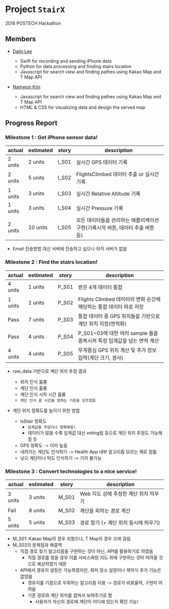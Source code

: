 Project ``StairX``
=======================
2018 POSTECH Hackathon

Members
-----------

- [Dajin Lee](https://github.com/leerubi)
  - Swift for recording and sending iPhone data
  - Python for data processing and finding stairs location
  - Javascript for search view and finding pathes using Kakao Map and T Map API

- [Namwon Kim](https://github.com/NowWhy)
  - Javascript for search view and finding pathes using Kakao Map and T Map API
  - HTML & CSS for visualizing data and design the served map


Progress Report
-------------

### Milestone 1 : Get iPhone sensor data!

| actual  | estimated | story | description |
| ------  | --------- | ----- | ----------- |
|    2 units     | 2 units   | I_S01 | 실시간 GPS 데이터 기록     |
|    2 units   | 5 units  | I_S02 | FlightsClimbed 데이터 추출 or 실시간 기록  |
|    1 units    | 3 units  | I_S03 | 실시간 Relative Altitude 기록  |
|    1 units    | 3 units  | I_S04 | 실시간 Pressure 기록  |
|    2 units    | 10 units  | I_S05 | 모든 데이터들을 관리하는 애플리케이션 구현(기록시작 버튼, 데이터 추출 버튼 등)  |

- Email 전송방법 대신 서버에 전송하고 싶으나 아직 서버가 없음


### Milestone 2 : Find the stairs location!

| actual  | estimated | story | description |
| ------  | --------- | ----- | ----------- |
|    4 units    | 1 units   | P_S01 | 받은 4개 데이터 통합     |
|    1 units   | 2 units  | P_S02 | Flights Climbed 데이터의 변화 순간에 해당하는 통합 데이터 따로 저장  |
|    Pass    | 7 units  | P_S03 | 통합 데이터 중 GPS 위치들을 기반으로 계단 위치 지정(면적화) |
|    Pass     | 4 units  | P_S04 | P_S01~03에 대한 여러 sample 들을 중복시켜 특정 임계값을 넘는 면적 계산 |
|    4 units    | 4 units  | P_S05 | 무게중심 GPS 위치 계산 및 추가 정보 입력(계단 크기, 경사) |

- raw_data 기반으로 계단 위치 추정 결과
  - 위치 인식 훌륭
  - 계단 인식 훌륭
  - 계단 인식 시작 시간 훌륭
  - ``계단 인식 끝 시간을 정하는 기준을 모르겠음``
  
- 계단 위치 정확도를 높이기 위한 방법
  - isStair 정확도
    - ``임계값을 주었더니 정확해짐!``
    - 데이터가 많을 수록 임계값 대신 voting법 등으로 계단 위치 추정도 가능해질 듯
  - GPS 정확도 -> 이미 높음
  - 내려가는 계단도 인식하기 -> Health App 내부 알고리즘 모르는 채로 힘듦
  - 낮으 계단이나 턱도 인식하기 -> 거의 불가능
  

### Milestone 3 : Convert technologies to a nice service!

| actual  | estimated | story | description |
| ------  | --------- | ----- | ----------- |
|    3 units     |    3 units     |    M_S01   |     Web 지도 상에 추정한 계단 위치 띄우기      |
|    Fail    |     8 units      |   M_S02    |       계단을 피하는 경로 계산      |
|    5 units     |      5 units     |   M_S03    |       경로 찾기 (+ 계단 위치 동시에 띄우기)    |

- M_S01: Kakao Map의 경우 쉬웠으나, T Map의 경우 오래 걸림
- M_S02의 문제점과 해결책
  - 직접 경로 찾기 알고리즘을 구현하는 것이 아닌, API를 활용하기로 하였음
    - 직접 경로를 찾을 경우 이를 서비스화된 지도 위에 구현하는 것이 어려울 것으로 예상하였기 때문
  - API에서 경유지 설정은 가능하였지만, 회피 장소 설정이나 제약식 추가 기능은 없었음
    - 경유지를 기점으로 우회하는 알고리즘 이용 -> 경로가 비효율적, 구현이 어려움
    - 기존 경로와 계단 위치를 겹쳐서 보여주기로 함
      - 사용자가 자신의 경로에 계단이 어디에 있는지 확인 가능!
 

